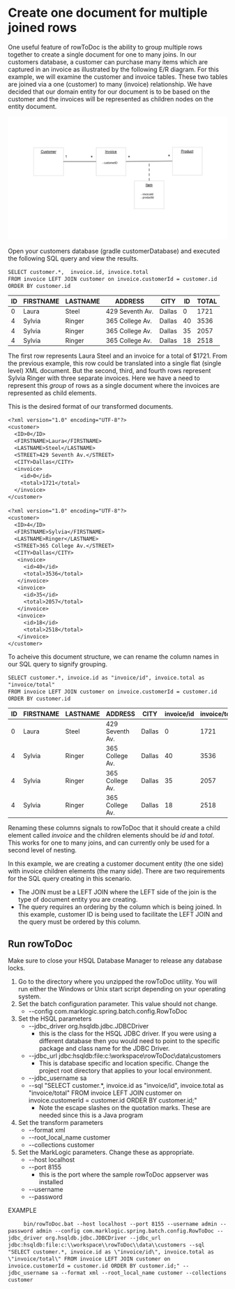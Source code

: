 # Create one document for multiple joined rows

One useful feature of rowToDoc is the ability to group multiple rows together to create a single document for one to many joins.  In our customers database, a customer can purchase many items which are captured in an invoice as illustrated by the following E/R diagram.  For this example, we will examine the customer and invoice tables.  These two tables are joined via a one (customer) to many (invoice) relationship.  We have decided that our domain entity for our document is to be based on the customer and the invoices will be represented as children nodes on the entity document. 

![E/R Diagram](db/invoices-sql-diagram.jpg)

Open your customers database (gradle customerDatabase) and executed the following SQL query and view the results. 

    SELECT customer.*,  invoice.id, invoice.total
    FROM invoice LEFT JOIN customer on invoice.customerId = customer.id 
    ORDER BY customer.id

|ID|FIRSTNAME|LASTNAME|ADDRESS|CITY|ID|TOTAL|
|---|---|---|---|---|---|---|
|0|Laura|Steel|429 Seventh Av.|Dallas|0|1721|
|4|Sylvia|Ringer|365 College Av.|Dallas|40|3536|
|4|Sylvia|Ringer|365 College Av.|Dallas|35|2057|
|4|Sylvia|Ringer|365 College Av.|Dallas|18|2518|

The first row represents Laura Steel and an invoice for a total of $1721.  From the previous example, this row could be translated into a single flat (single level) XML document.  But the second, third, and fourth rows represent Sylvia Ringer with three separate invoices.  Here we have a need to represent this _group_ of rows as a single document where the invoices are represented as child elements.  

This is the desired format of our transformed documents.   

    <?xml version="1.0" encoding="UTF-8"?>
    <customer>
      <ID>0</ID>
      <FIRSTNAME>Laura</FIRSTNAME>
      <LASTNAME>Steel</LASTNAME>
      <STREET>429 Seventh Av.</STREET>
      <CITY>Dallas</CITY>
      <invoice>
        <id>0</id>
        <total>1721</total>
      </invoice>
    </customer>

    <?xml version="1.0" encoding="UTF-8"?>
    <customer>
      <ID>4</ID>
      <FIRSTNAME>Sylvia</FIRSTNAME>
      <LASTNAME>Ringer</LASTNAME>
      <STREET>365 College Av.</STREET>
      <CITY>Dallas</CITY>
       <invoice>
         <id>40</id>
         <total>3536</total>
       </invoice>
       <invoice>
         <id>35</id>
         <total>2057</total>
       </invoice>
       <invoice>
         <id>18</id>
         <total>2518</total>
       </invoice>
    </customer>

To acheive this document structure, we can rename the column names in our SQL query to signify grouping.  

    SELECT customer.*, invoice.id as "invoice/id", invoice.total as "invoice/total" 
    FROM invoice LEFT JOIN customer on invoice.customerId = customer.id 
    ORDER BY customer.id


|ID|FIRSTNAME|LASTNAME|ADDRESS|CITY|invoice/id|invoice/total|
|---|---|---|---|---|---|---|
|0|Laura|Steel|429 Seventh Av.|Dallas|0|1721|
|4|Sylvia|Ringer|365 College Av.|Dallas|40|3536|
|4|Sylvia|Ringer|365 College Av.|Dallas|35|2057|
|4|Sylvia|Ringer|365 College Av.|Dallas|18|2518|

Renaming these columns signals to rowToDoc that it should create a child element called _invoice_ and the children elements should be _id_ and _total_.  This works for one to many joins, and can currently only be used for a second level of nesting.  

In this example, we are creating a customer document entity (the one side) with invoice children elements (the many side).  There are two requirements for the SQL query creating in this scenario.  
 
   * The JOIN must be a LEFT JOIN where the LEFT side of the join is the type of document entity you are creating.  
   * The query requires an ordering by the column which is being joined.  In this example, customer ID is being used to facilitate the LEFT JOIN and the query must be ordered by this column.  

## Run rowToDoc

Make sure to close your HSQL Database Manager to release any database locks.

1. Go to the directory where you unzipped the rowToDoc utility.  You will run either the Windows or Unix start script depending on your operating system. 
2. Set the batch configuration parameter.  This value should not change. 
    * --config com.marklogic.spring.batch.config.RowToDoc
3. Set the HSQL parameters
    * --jdbc_driver org.hsqldb.jdbc.JDBCDriver 
        * this is the class for the HSQL JDBC driver.  If you were using a different database then you would need to point to the specific package and class name for the JDBC Driver.  
    * --jdbc_url jdbc:hsqldb:file:c:\\workspace\\rowToDoc\\data\\customers
        * This is database specific and location specific.  Change the project root directory that applies to your local environment.
    * --jdbc_username sa
    * --sql "SELECT customer.*, invoice.id as \"invoice/id\", invoice.total as \"invoice/total\" FROM invoice LEFT JOIN customer on invoice.customerId = customer.id ORDER BY customer.id;"
      * Note the escape slashes on the quotation marks.  These are needed since this is a Java program
4. Set the transform parameters
    * --format xml 
    * --root_local_name customer 
    * --collections customer
5. Set the MarkLogic parameters.  Change these as appropriate.  
    * --host localhost
    * --port 8155 
        * this is the port where the sample rowToDoc appserver was installed
    * --username
    * --password

EXAMPLE

         bin/rowToDoc.bat --host localhost --port 8155 --username admin --password admin --config com.marklogic.spring.batch.config.RowToDoc --jdbc_driver org.hsqldb.jdbc.JDBCDriver --jdbc_url jdbc:hsqldb:file:c:\\workspace\\rowToDoc\\data\\customers --sql "SELECT customer.*, invoice.id as \"invoice/id\", invoice.total as \"invoice/total\" FROM invoice LEFT JOIN customer on invoice.customerId = customer.id ORDER BY customer.id;" --jdbc_username sa --format xml --root_local_name customer --collections customer









